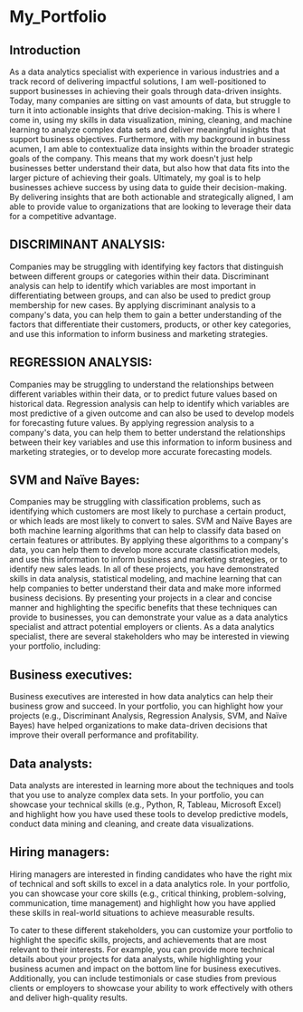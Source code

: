 # My_Portfolio


## Introduction
As a data analytics specialist with experience in various industries and a track record of delivering impactful solutions, I am well-positioned to support businesses in achieving their goals through data-driven insights.
Today, many companies are sitting on vast amounts of data, but struggle to turn it into actionable insights that drive decision-making. This is where I come in, using my skills in data visualization, mining, cleaning, and machine learning to analyze complex data sets and deliver meaningful insights that support business objectives.
Furthermore, with my background in business acumen, I am able to contextualize data insights within the broader strategic goals of the company. This means that my work doesn't just help businesses better understand their data, but also how that data fits into the larger picture of achieving their goals.
Ultimately, my goal is to help businesses achieve success by using data to guide their decision-making. By delivering insights that are both actionable and strategically aligned, I am able to provide value to organizations that are looking to leverage their data for a competitive advantage.
## DISCRIMINANT ANALYSIS:
Companies may be struggling with identifying key factors that distinguish between different groups or categories within their data. Discriminant analysis can help to identify which variables are most important in differentiating between groups, and can also be used to predict group membership for new cases. By applying discriminant analysis to a company's data, you can help them to gain a better understanding of the factors that differentiate their customers, products, or other key categories, and use this information to inform business and marketing strategies.
## REGRESSION ANALYSIS:
Companies may be struggling to understand the relationships between different variables within their data, or to predict future values based on historical data. Regression analysis can help to identify which variables are most predictive of a given outcome and can also be used to develop models for forecasting future values. By applying regression analysis to a company's data, you can help them to better understand the relationships between their key variables and use this information to inform business and marketing strategies, or to develop more accurate forecasting models.
## SVM and Naïve Bayes:
Companies may be struggling with classification problems, such as identifying which customers are most likely to purchase a certain product, or which leads are most likely to convert to sales. SVM and Naïve Bayes are both machine learning algorithms that can help to classify data based on certain features or attributes. By applying these algorithms to a company's data, you can help them to develop more accurate classification models, and use this information to inform business and marketing strategies, or to identify new sales leads.
In all of these projects, you have demonstrated skills in data analysis, statistical modeling, and machine learning that can help companies to better understand their data and make more informed business decisions. By presenting your projects in a clear and concise manner and highlighting the specific benefits that these techniques can provide to businesses, you can demonstrate your value as a data analytics specialist and attract potential employers or clients.
As a data analytics specialist, there are several stakeholders who may be interested in viewing your portfolio, including:
## Business executives: 
Business executives are interested in how data analytics can help their business grow and succeed. In your portfolio, you can highlight how your projects (e.g., Discriminant Analysis, Regression Analysis, SVM, and Naïve Bayes) have helped organizations to make data-driven decisions that improve their overall performance and profitability.
## Data analysts: 
Data analysts are interested in learning more about the techniques and tools that you use to analyze complex data sets. In your portfolio, you can showcase your technical skills (e.g., Python, R, Tableau, Microsoft Excel) and highlight how you have used these tools to develop predictive models, conduct data mining and cleaning, and create data visualizations.
## Hiring managers: 
Hiring managers are interested in finding candidates who have the right mix of technical and soft skills to excel in a data analytics role. In your portfolio, you can showcase your core skills (e.g., critical thinking, problem-solving, communication, time management) and highlight how you have applied these skills in real-world situations to achieve measurable results.

To cater to these different stakeholders, you can customize your portfolio to highlight the specific skills, projects, and achievements that are most relevant to their interests. For example, you can provide more technical details about your projects for data analysts, while highlighting your business acumen and impact on the bottom line for business executives. Additionally, you can include testimonials or case studies from previous clients or employers to showcase your ability to work effectively with others and deliver high-quality results.

